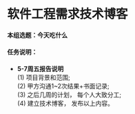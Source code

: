 # 软件工程需求技术博客
#### 本组选题：**今天吃什么**  
#### 任务说明：  
* **5-7周五报告说明**  
(1) 项目背景和范围;  
(2) 甲方沟通1~2次结果+书面记录;  
(3) 之后几周的计划， 每个人大致分工;  
(4) 建立技术博客， 发布以上内容。  
